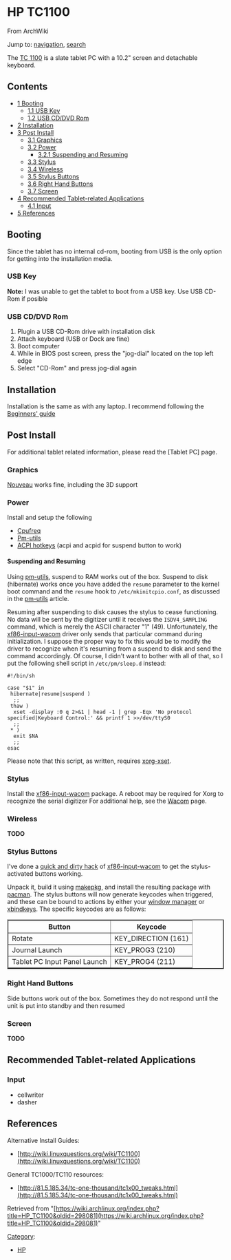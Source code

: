 # HP TC1100

From ArchWiki

Jump to: [navigation](#column-one), [search](#searchInput)

The [TC 1100](http://en.wikipedia.org/wiki/HP_Compaq_TC1100) is a slate tablet PC with a 10.2" screen and detachable keyboard.

## Contents

*   [1 Booting](#Booting)
    *   [1.1 USB Key](#USB_Key)
    *   [1.2 USB CD/DVD Rom](#USB_CD.2FDVD_Rom)
*   [2 Installation](#Installation)
*   [3 Post Install](#Post_Install)
    *   [3.1 Graphics](#Graphics)
    *   [3.2 Power](#Power)
        *   [3.2.1 Suspending and Resuming](#Suspending_and_Resuming)
    *   [3.3 Stylus](#Stylus)
    *   [3.4 Wireless](#Wireless)
    *   [3.5 Stylus Buttons](#Stylus_Buttons)
    *   [3.6 Right Hand Buttons](#Right_Hand_Buttons)
    *   [3.7 Screen](#Screen)
*   [4 Recommended Tablet-related Applications](#Recommended_Tablet-related_Applications)
    *   [4.1 Input](#Input)
*   [5 References](#References)

## Booting

Since the tablet has no internal cd-rom, booting from USB is the only option for getting into the installation media.

### USB Key

**Note:** I was unable to get the tablet to boot from a USB key. Use USB CD-Rom if posible

### USB CD/DVD Rom

1.  Plugin a USB CD-Rom drive with installation disk
2.  Attach keyboard (USB or Dock are fine)
3.  Boot computer
4.  While in BIOS post screen, press the "jog-dial" located on the top left edge
5.  Select "CD-Rom" and press jog-dial again

## Installation

Installation is the same as with any laptop. I recommend following the [Beginners' guide](/index.php/Beginners%27_guide "Beginners' guide")

## Post Install

For additional tablet related information, please read the [Tablet PC] page.

### Graphics

[Nouveau](/index.php/Nouveau "Nouveau") works fine, including the 3D support

### Power

Install and setup the following

*   [Cpufreq](/index.php/Cpufreq "Cpufreq")
*   [Pm-utils](/index.php/Pm-utils "Pm-utils")
*   [ACPI hotkeys](/index.php/ACPI_hotkeys "ACPI hotkeys") (acpi and acpid for suspend button to work)

#### Suspending and Resuming

Using [pm-utils](https://www.archlinux.org/packages/?name=pm-utils), suspend to RAM works out of the box. Suspend to disk (hibernate) works once you have added the `resume` parameter to the kernel boot command and the `resume` hook to `/etc/mkinitcpio.conf`, as discussed in the [pm-utils](/index.php/Pm-utils "Pm-utils") article.

Resuming after suspending to disk causes the stylus to cease functioning. No data will be sent by the digitizer until it receives the `ISDV4_SAMPLING` command, which is merely the ASCII character "1" (49). Unfortunately, the [xf86-input-wacom](https://www.archlinux.org/packages/?name=xf86-input-wacom) driver only sends that particular command during initialization. I suppose the proper way to fix this would be to modify the driver to recognize when it's resuming from a suspend to disk and send the command accordingly. Of course, I didn't want to bother with all of that, so I put the following shell script in `/etc/pm/sleep.d` instead:

```
#!/bin/sh

case "$1" in
 hibernate|resume|suspend )
  ;;
 thaw )
  xset -display :0 q 2>&1 | head -1 | grep -Eqx 'No protocol specified|Keyboard Control:' && printf 1 >>/dev/ttyS0
  ;;
 * )
  exit $NA
  ;;
esac
```

Please note that this script, as written, requires [xorg-xset](https://www.archlinux.org/packages/?name=xorg-xset).

### Stylus

Install the [xf86-input-wacom](https://www.archlinux.org/packages/?name=xf86-input-wacom) package. A reboot may be required for Xorg to recognize the serial digitizer For additional help, see the [Wacom](/index.php/Wacom "Wacom") page.

### Wireless

**TODO**

### Stylus Buttons

I've done a [quick and dirty hack](https://docs.google.com/open?id=0B1SyqFJr-62rMXhPWUo2VVBYY28) of [xf86-input-wacom](https://www.archlinux.org/packages/?name=xf86-input-wacom) to get the stylus-activated buttons working.

Unpack it, build it using [makepkg](/index.php/Makepkg "Makepkg"), and install the resulting package with [pacman](/index.php/Pacman "Pacman"). The stylus buttons will now generate keycodes when triggered, and these can be bound to actions by either your [window manager](/index.php/Window_manager "Window manager") or [xbindkeys](/index.php/Xbindkeys "Xbindkeys"). The specific keycodes are as follows:

<table border="2">

<tbody>

<tr>

<th>Button</th>

<th>Keycode</th>

</tr>

<tr>

<td>Rotate</td>

<td>KEY_DIRECTION (161)</td>

</tr>

<tr>

<td>Journal Launch</td>

<td>KEY_PROG3 (210)</td>

</tr>

<tr>

<td>Tablet PC Input Panel Launch</td>

<td>KEY_PROG4 (211)</td>

</tr>

</tbody>

</table>

### Right Hand Buttons

Side buttons work out of the box. Sometimes they do not respond until the unit is put into standby and then resumed

### Screen

**TODO**

## Recommended Tablet-related Applications

### Input

*   cellwriter
*   dasher

## References

Alternative Install Guides:

*   [http://wiki.linuxquestions.org/wiki/TC1100](http://wiki.linuxquestions.org/wiki/TC1100)

General TC1000/TC110 resources:

*   [http://81.5.185.34/tc-one-thousand/tc1x00_tweaks.html](http://81.5.185.34/tc-one-thousand/tc1x00_tweaks.html)

Retrieved from "[https://wiki.archlinux.org/index.php?title=HP_TC1100&oldid=298081](https://wiki.archlinux.org/index.php?title=HP_TC1100&oldid=298081)"

[Category](/index.php/Special:Categories "Special:Categories"):

*   [HP](/index.php/Category:HP "Category:HP")